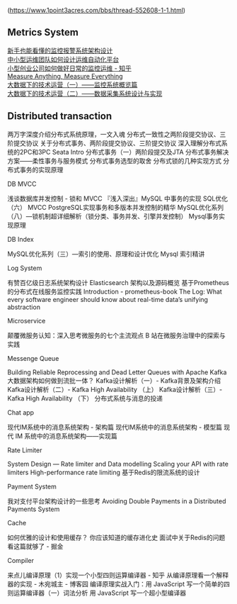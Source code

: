 (https://www.1point3acres.com/bbs/thread-552608-1-1.html)

Metrics System 
--------------
[新手也能看懂的监控报警系统架构设计](https://dbaplus.cn/news-141-2038-1.html)  
[中小型运维团队如何设计运维自动化平台](https://zhuanlan.zhihu.com/p/31285905)  
[小型创业公司如何做好日常的监控运维 - 知乎](https://zhuanlan.zhihu.com/p/30823210)  
[Measure Anything, Measure Everything](https://codeascraft.com/2011/02/15/measure-anything-measure-everything/)  
[大数据下的技术运营（一）——监控系统概览篇](https://www.infoq.cn/article/technical-operation-under-big-data-part01/)  
[大数据下的技术运营（二）——数据采集系统设计与实现](https://www.infoq.cn/article/TalkingDataOps2-Monitor-DataColllection/)  

Distributed transaction
-----------------------
两万字深度介绍分布式系统原理，一文入魂
分布式一致性之两阶段提交协议、三阶提交协议
关于分布式事务、两阶段提交协议、三阶提交协议 
深入理解分布式系统的2PC和3PC 
Seata Intro
分布式事务（一）两阶段提交及JTA
分布式事务解决方案——柔性事务与服务模式 
分布式事务选型的取舍
分布式锁的几种实现方式 
分布式事务的实现原理


DB MVCC


浅谈数据库并发控制 - 锁和 MVCC
『浅入深出』MySQL 中事务的实现
SQL优化（六） MVCC PostgreSQL实现事务和多版本并发控制的精华
MySQL优化系列（八）—锁机制超详细解析（锁分类、事务并发、引擎并发控制）
Mysql事务实现原理


DB Index


MySQL优化系列（三）—索引的使用、原理和设计优化
Mysql 索引精讲


Log System


有赞百亿级日志系统架构设计
Elasticsearch 架构以及源码概览
基于Prometheus的分布式在线服务监控实践
Introduction - prometheus-book
The Log: What every software engineer should know about real-time data’s unifying abstraction


Microservice


颠覆微服务认知：深入思考微服务的七个主流观点
B 站在微服务治理中的探索与实践


Messenge Queue


Building Reliable Reprocessing and Dead Letter Queues with Apache Kafka
大数据架构如何做到流批一体？
Kafka设计解析（一）- Kafka背景及架构介绍
Kafka设计解析（二）- Kafka High Availability （上）
Kafka设计解析（三）- Kafka High Availability （下）
分布式系统与消息的投递


Chat app


现代IM系统中的消息系统架构 - 架构篇
现代IM系统中的消息系统架构 - 模型篇
现代 IM 系统中的消息系统架构——实现篇


Rate Limiter


System Design — Rate limiter and Data modelling
Scaling your API with rate limiters 
High-performance rate limiting
基于Redis的限流系统的设计


Payment System


我对支付平台架构设计的一些思考
Avoiding Double Payments in a Distributed Payments System


Cache


如何优雅的设计和使用缓存？
你应该知道的缓存进化史
面试中关于Redis的问题看这篇就够了 - 掘金


Compiler


来点儿编译原理（1）实现一个小型四则运算编译器 - 知乎
从编译原理看一个解释器的实现 - 木宛城主 - 博客园
编译原理实战入门：用 JavaScript 写一个简单的四则运算编译器（一）词法分析
用 JavaScript 写一个超小型编译器
